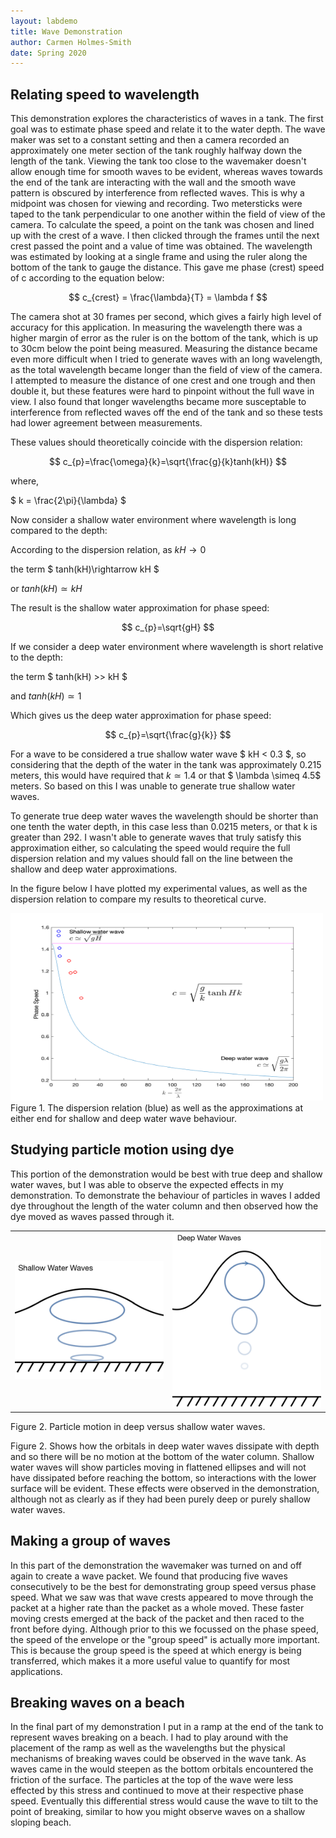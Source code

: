 ```yaml
---
layout: labdemo
title: Wave Demonstration
author: Carmen Holmes-Smith
date: Spring 2020
---
```

## Relating speed to wavelength 

This demonstration explores the characteristics of waves in a tank. The first goal was to estimate phase speed and relate it to the water depth. The wave maker was set to a constant setting and then a camera recorded an approximately one meter section of the tank roughly halfway down the length of the tank. Viewing the tank too close to the wavemaker doesn't allow enough time for smooth waves to be evident, whereas waves towards the end of the tank are interacting with the wall and the smooth wave pattern is obscured by interference from reflected waves. This is why a midpoint was chosen for viewing and recording. Two metersticks were taped to the tank perpendicular to one another within the field of view of the camera. To calculate the speed, a point on the tank was chosen and lined up with the crest of a wave. I then clicked through the frames until the next crest passed the point and a value of time was obtained. The wavelength was estimated by looking at a single frame and using the ruler along the bottom of the tank to gauge the distance. This gave me phase (crest) speed of c according to the equation below:

$$ c_{crest} = \frac{\lambda}{T} = \lambda f  $$

The camera shot at 30 frames per second, which gives a fairly high level of accuracy for this application. In measuring the wavelength there was a higher margin of error as the ruler is on the bottom of the tank, which is up to 30cm below the point being measured. Measuring the distance became even more difficult when I tried to generate waves with an long wavelength, as the total wavelength became longer than the field of view of the camera. I attempted to measure the distance of one crest and one trough and then double it, but these features were hard to pinpoint without the full wave in view. I also found that longer wavelengths became more susceptable to interference from reflected waves off the end of the tank and so these tests had lower agreement between measurements.

These values should theoretically coincide with the dispersion relation:

$$ c_{p}=\frac{\omega}{k}=\sqrt{\frac{g}{k}tanh(kH)} $$

where,

$  k = \frac{2\pi}{\lambda}  $

Now consider a shallow water environment where wavelength is long compared to the depth:

According to the dispersion relation, as $kH\rightarrow 0$

the term $ tanh(kH)\rightarrow kH $

or $tanh(kH)\simeq kH$

The result is the shallow water approximation for phase speed:

$$ c_{p}=\sqrt{gH} $$

If we consider a deep water environment where wavelength is short relative to the depth:

the term $ tanh(kH) >> kH $

and $tanh(kH)\simeq 1$

Which gives us the deep water approximation for phase speed:

$$ c_{p}=\sqrt{\frac{g}{k}} $$

For a wave to be considered a true shallow water wave $ kH < 0.3 $, so considering that the depth of the water in the tank was approximately 0.215 meters, this would have required that $k \simeq 1.4$ or that $ \lambda \simeq 4.5$ meters. So based on this I was unable to generate true shallow water waves.

To generate true deep water waves the wavelength should be shorter than one tenth the water depth, in this case less than 0.0215 meters, or that k is greater than 292. I wasn't able to generate waves that truly satisfy this approximation either, so calculating the speed would require the full dispersion relation and my values should fall on the line between the shallow and deep water approximations.

In the figure below I have plotted my experimental values, as well as the dispersion relation to compare my results to theoretical curve.

<img src="demo_figure.png" width="500" height="300">
Figure 1. The dispersion relation (blue) as well as the approximations at either end for shallow and deep water wave behaviour.

## Studying particle motion using dye

This portion of the demonstration would be best with true deep and shallow water waves, but I was able to observe the expected effects in my demonstration. To demonstrate the behaviour of particles in waves I added dye throughout the length of the water column and then observed how the dye moved as waves passed through it.

<table><tr>
<td> <img src="shallow.png" alt="Drawing" style="width: 300px;"/> </td>
<td> <img src="deep.png" alt="Drawing" style="width: 300px;"/> </td>
</tr></table>
Figure 2. Particle motion in deep versus shallow water waves.

Figure 2. Shows how the orbitals in deep water waves dissipate with depth and so there will be no motion at the bottom of the water column. Shallow water waves will show particles moving in flattened ellipses and will not have dissipated before reaching the bottom, so interactions with the lower surface will be evident. These effects were observed in the demonstration, although not as clearly as if they had been purely deep or purely shallow water waves.



## Making a group of waves

In this part of the demonstration the wavemaker was turned on and off again to create a wave packet. We found that producing five waves consecutively to be the best for demonstrating group speed versus phase speed. What we saw was that wave crests appeared to move through the packet at a higher rate than the packet as a whole moved. These faster moving crests emerged at the back of the packet and then raced to the front before dying. Although prior to this we focussed on the phase speed, the speed of the envelope or the "group speed" is actually more important. This is because the group speed is the speed at which energy is being transferred,  which makes it a more useful value to quantify for most applications.


## Breaking waves on a beach

In the final part of my demonstration I put in a ramp at the end of the tank to represent waves breaking on a beach. I had to play around with the placement of the ramp as well as the wavelengths but the physical mechanisms of breaking waves could be observed in the wave tank. As waves came in the would steepen as the bottom orbitals encountered the friction of the surface. The particles at the top of the wave were less effected by this stress and continued to move at their respective phase speed. Eventually this differential stress would cause the wave to tilt to the point of breaking, similar to how you might observe waves on a shallow sloping beach.


```python

```
